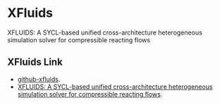 # XFluids

XFLUIDS: A SYCL-based unified cross-architecture heterogeneous simulation solver for compressible reacting flows

## XFluids Link

- [github-xfluids](https://github.com/xfluids/xfluids/).
- [XFLUIDS: A SYCL-based unified cross-architecture heterogeneous simulation solver for compressible reacting flows](https://arxiv.org/abs/2403.05910/).
